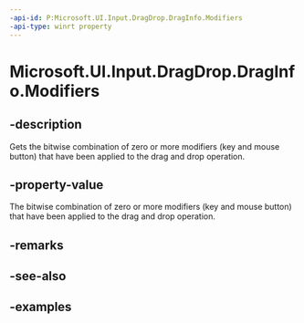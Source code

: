 ```yaml
---
-api-id: P:Microsoft.UI.Input.DragDrop.DragInfo.Modifiers
-api-type: winrt property
---
```


# Microsoft.UI.Input.DragDrop.DragInfo.Modifiers

<!--
public Microsoft.UI.Input.DragDrop.DragDropModifiers Modifiers { get; }
-->

## -description

Gets the bitwise combination of zero or more modifiers (key and mouse button) that have been applied to the drag and drop operation.

## -property-value

The bitwise combination of zero or more modifiers (key and mouse button) that have been applied to the drag and drop operation.

## -remarks

## -see-also

## -examples
